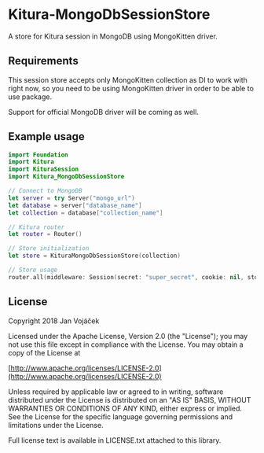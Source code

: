# Kitura-MongoDbSessionStore

A store for Kitura session in MongoDB using MongoKitten driver.

## Requirements
This session store accepts only MongoKitten collection as DI to work with right now, so you need to be using 
MongoKitten driver in order to be able to use package.

Support for official MongoDB driver will be coming as well.

## Example usage

```swift
import Foundation
import Kitura
import KituraSession
import Kitura_MongoDbSessionStore

// Connect to MongoDB
let server = try Server("mongo_url")
let database = server["database_name"]
let collection = database["collection_name"]

// Kitura router
let router = Router()

// Store initialization
let store = KituraMongoDbSessionStore(collection)

// Store usage
router.all(middleware: Session(secret: "super_secret", cookie: nil, store: store))
```

## License
Copyright 2018 Jan Vojáček

Licensed under the Apache License, Version 2.0 (the "License");
you may not use this file except in compliance with the License.
You may obtain a copy of the License at

[http://www.apache.org/licenses/LICENSE-2.0](http://www.apache.org/licenses/LICENSE-2.0)

Unless required by applicable law or agreed to in writing, software
distributed under the License is distributed on an "AS IS" BASIS,
WITHOUT WARRANTIES OR CONDITIONS OF ANY KIND, either express or implied.
See the License for the specific language governing permissions and
limitations under the License.

Full license text is available in LICENSE.txt attached to this library.
